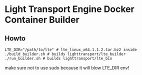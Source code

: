 # Light Transport Engine Docker Container Builder
## Howto

    LTE_DIR="/path/to/lte" # lte_linux_x64.1.1.2.tar.bz2 inside
    ./build_builder.sh # builds lighttransport/lte_builder
    ./run_builder.sh # builds lighttransport/lte_bin

make sure not to use sudo because it will blow LTE\_DIR env!
